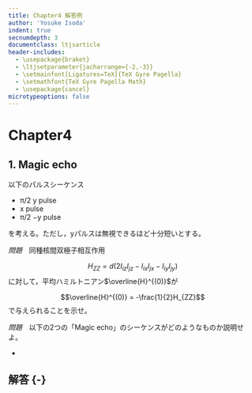 ```yaml
---
title: Chapter4 解答例
author: 'Yosuke Isoda'
indent: true
secnumdepth: 3
documentclass: ltjsarticle
header-includes:
  - \usepackage{braket}
  - \ltjsetparameter{jacharrange={-2,-3}}
  - \setmainfont[Ligatures=TeX]{TeX Gyre Pagella}
  - \setmathfont{TeX Gyre Pagella Math}
  - \usepackage{cancel}
microtypeoptions: false
---
```


# Chapter4

## 1. Magic echo

以下のパルスシーケンス

- π/2 y pulse
- x pulse
- π/2 &minus;y pulse

を考える。ただし，yパルスは無視できるほど十分短いとする。

*問題*　同種核間双極子相互作用

$$H_{ZZ} = d(2I_{iz}I_{jz} - I_{ix}I_{jx} - I_{iy}I_{jy})$$
に対して，平均ハミルトニアン$\overline{H}^{(0)}$が

$$\overline{H}^{(0)} = -\frac{1}{2}H_{ZZ}$$
で与えられることを示せ。

*問題*　以下の2つの「Magic echo」のシーケンスがどのようなものか説明せよ。

- 

## 解答 {-}


